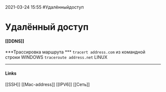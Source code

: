 2021-03-24 15:55
#Удалённыйдоступ
# Удалённый доступ
#### [[DDNS]]
[](https://club.dns-shop.ru/blog/t-280-marshrutizatoryi/22654-probros-portov-i-nastroika-routera-dlya-vneshnego-dostupa/)
***Трассировка маршрута ***
`tracert address.com` из командной строки WINDOWS
`traceroute address.net` LINUX
_____________
#### Links
[[SSH]] [[Mac-address]] [[IPV6]] [[Сеть]]